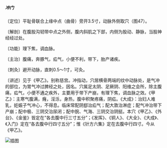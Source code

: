 ##### 冲门

〔定位〕平耻骨联合上缘中点（曲骨）旁开3.5寸，动脉外侧取穴（图47）。

〔解剖〕在腹股沟韧带中点之外侧，腹内斜肌之下部，内侧为股动、静脉，当股神经经过处。

〔功能〕理下焦，调血脉。

〔主治〕腹痛，奔豚气，疝气，小便不利，带下，胎产诸疾。

〔刺灸〕避开动脉，直刺0.5～1寸，可灸。

〔讲述〕见于《甲乙》。别称慈宫。冲指动，穴居横骨两端的纹中动脉处，是气冲的部位，为胃气冲过脾经之处，因名。穴属足太阴、足厥阴、阳维之会所，除主腹痛，疝气，小便不通之疾外，主要用于带下产崩，有理下焦，调血脉之效。《甲乙》：主寒气腹满，癃，淫泺，身热，腹中积聚疼痛，阴疝。《大成》：治妇人难乳，妊娠子气冲心，不得息。临床常配阴郄治疝气；配大敦治淋症；配气冲治带下产崩；配中极、三阴交治尿闭；配中脘、气海、三阴交治阴挺。本穴《甲乙》、《外台》、《金鉴》皆定在“各去腹中行三寸五分”；《发挥》、《铜人》、《大全》、《大成》、《入门》定在“各去腹中行四寸五分”；惟《针方六集》定在去腹中行四寸。今从《甲乙》。

![插图](./img/图47.jpg)
